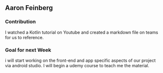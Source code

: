 ##  Aaron Feinberg

### Contribution 
I watched a Kotlin tutorial on Youtube and created a markdown file on teams for us to reference.  

### Goal for next Week
i will start working on the front-end and app specific aspects of our project via android studio. I will begin a udemy course to teach me the material. 